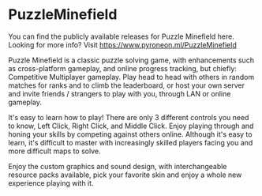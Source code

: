 # PuzzleMinefield
You can find the publicly available releases for Puzzle Minefield here.
Looking for more info? Visit https://www.pyroneon.ml/PuzzleMinefield

Puzzle Minefield is a classic puzzle solving game, with enhancements such as cross-platform gameplay, and online progress tracking, but chiefly: Competitive Multiplayer
gameplay. Play head to head with others in random matches for ranks and to climb the leaderboard, or host your own server and invite friends / strangers to play with you, through LAN or online gameplay.

It's easy to learn how to play! There are only 3 different controls you need to know, Left Click, Right Click, and Middle Click. Enjoy playing through and honing your skills by competing against others online. Although it's easy to learn, it's difficult to master with increasingly skilled players facing you and more difficult maps 
to solve.

Enjoy the custom graphics and sound design, with interchangeable resource packs available, pick your favorite skin and enjoy a whole new experience playing with it.
